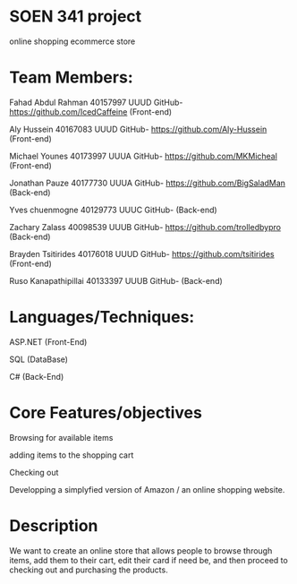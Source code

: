 # SOEN 341 project
 online shopping ecommerce store
 
 # Team Members:
 
 Fahad Abdul Rahman 40157997 UUUD GitHub- https://github.com/IcedCaffeine (Front-end)

 Aly Hussein 40167083 UUUD GitHub- https://github.com/Aly-Hussein (Front-end)

 Michael Younes 40173997 UUUA GitHub- https://github.com/MKMicheal (Front-end)

 Jonathan Pauze 40177730 UUUA GitHub- https://github.com/BigSaladMan (Back-end)

 Yves chuenmogne 40129773 UUUC GitHub- (Back-end)

 Zachary Zalass 40098539 UUUB GitHub- https://github.com/trolledbypro (Back-end)

 Brayden Tsitirides 40176018 UUUD GitHub- https://github.com/tsitirides (Front-end)

 Ruso Kanapathipillai 40133397 UUUB GitHub- (Back-end)

# Languages/Techniques:

 ASP.NET (Front-End)

 SQL (DataBase)

 C# (Back-End)

 # Core Features/objectives
 
 Browsing for available items
 
 adding items to the shopping cart
 
 Checking out
 
 Developping a simplyfied version of Amazon / an online shopping website.
 
 # Description
 
We want to create an online store that allows people to browse through items, add them to their cart, edit their card if need be, and then proceed to checking out and purchasing the products.

